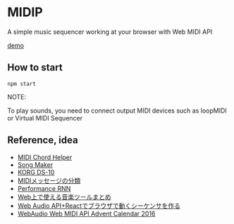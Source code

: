 # MIDIP

A simple music sequencer working at your browser with Web MIDI API

[demo](https://syun560.github.io/midip2021/)

## How to start
```
npm start
```

NOTE:

To play sounds, you need to connect output MIDI devices such as loopMIDI or Virtual MIDI Sequencer

## Reference, idea

- [MIDI Chord Helper](http://www.yk.rim.or.jp/~kamide/music/chordhelper/)
- [Song Maker](https://musiclab.chromeexperiments.com/Song-Maker/song/5766211904733184)
- [KORG DS-10](http://www.marv.jp/products/ds10/)
- [MIDIメッセージの分類](http://www2.odn.ne.jp/~cbu69490/MIDI/MIDIlect/MIDIlect3.html)
- [Performance RNN](https://magenta.tensorflow.org/demos/performance_rnn/index.html)
- [Web上で使える音楽ツールまとめ](https://weva.cloud/?p=284)
- [Web Audio API+Reactでブラウザで動くシーケンサを作る](https://qiita.com/to-lz1/items/94747b67ec97ab10f878)
- [WebAudio Web MIDI API Advent Calendar 2016](https://qiita.com/advent-calendar/2016/webaudio)
